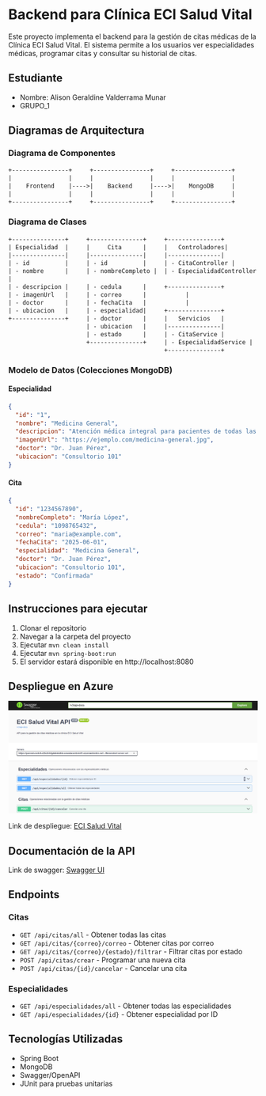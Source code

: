 # Backend para Clínica ECI Salud Vital

Este proyecto implementa el backend para la gestión de citas médicas de la Clínica ECI Salud Vital. El sistema permite a los usuarios ver especialidades médicas, programar citas y consultar su historial de citas.

## Estudiante
- Nombre: Alison Geraldine Valderrama Munar
- GRUPO_1

## Diagramas de Arquitectura

### Diagrama de Componentes
```
+----------------+     +----------------+     +----------------+
|                |     |                |     |                |
|    Frontend    |---->|    Backend     |---->|    MongoDB     |
|                |     |                |     |                |
+----------------+     +----------------+     +----------------+
```

### Diagrama de Clases
```
+---------------+     +---------------+     +---------------+
| Especialidad  |     |     Cita      |     |   Controladores|
|---------------|     |---------------|     |---------------|
| - id          |     | - id          |     | - CitaController |
| - nombre      |     | - nombreCompleto |  | - EspecialidadController |
| - descripcion |     | - cedula      |     +---------------+
| - imagenUrl   |     | - correo      |           |
| - doctor      |     | - fechaCita   |           |
| - ubicacion   |     | - especialidad|     +---------------+
+---------------+     | - doctor      |     |   Servicios   |
                      | - ubicacion   |     |---------------|
                      | - estado      |     | - CitaService |
                      +---------------+     | - EspecialidadService |
                                            +---------------+
```

### Modelo de Datos (Colecciones MongoDB)

#### Especialidad
```json
{
  "id": "1",
  "nombre": "Medicina General",
  "descripcion": "Atención médica integral para pacientes de todas las edades.",
  "imagenUrl": "https://ejemplo.com/medicina-general.jpg",
  "doctor": "Dr. Juan Pérez",
  "ubicacion": "Consultorio 101"
}
```

#### Cita
```json
{
  "id": "1234567890",
  "nombreCompleto": "María López",
  "cedula": "1098765432",
  "correo": "maria@example.com",
  "fechaCita": "2025-06-01",
  "especialidad": "Medicina General",
  "doctor": "Dr. Juan Pérez",
  "ubicacion": "Consultorio 101",
  "estado": "Confirmada"
}
```

## Instrucciones para ejecutar

1. Clonar el repositorio
2. Navegar a la carpeta del proyecto
3. Ejecutar `mvn clean install`
4. Ejecutar `mvn spring-boot:run`
5. El servidor estará disponible en http://localhost:8080

## Despliegue en Azure 
![img.png](img.png)

Link de despliegue: [ECI Salud Vital](https://parcial-cvds3-c2bzfehfg4dmbdhk.canadacentral-01.azurewebsites.net)

## Documentación de la API

Link de swagger: [Swagger UI](https://parcial-cvds3-c2bzfehfg4dmbdhk.canadacentral-01.azurewebsites.net/swagger-ui/index.html)

## Endpoints

### Citas
- `GET /api/citas/all` - Obtener todas las citas
- `GET /api/citas/{correo}/correo` - Obtener citas por correo
- `GET /api/citas/{correo}/{estado}/filtrar` - Filtrar citas por estado
- `POST /api/citas/crear` - Programar una nueva cita
- `POST /api/citas/{id}/cancelar` - Cancelar una cita

### Especialidades
- `GET /api/especialidades/all` - Obtener todas las especialidades
- `GET /api/especialidades/{id}` - Obtener especialidad por ID


## Tecnologías Utilizadas
- Spring Boot
- MongoDB
- Swagger/OpenAPI
- JUnit para pruebas unitarias
